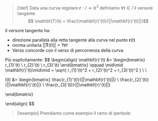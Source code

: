 >[!def]
>Data una curva regolare $\mathbf{r} : I \to \mathbb{R}^3$ definiamo $\forall t \in I$ il versore tangente
> $$ \mathbf{T}(t) = \frac{\mathbf{r}'(t)}{||\mathbf{r}'(t)||}$$

 Il versore tangente ha:
- direzione parallela alla retta tangente alla curva nel punto $\mathbf{r}(t)$
 - norma unitaria $||\mathbf{T}(t)|| = 1 \forall t$
 - Verso concorde con il verso di percorrenza della curva

Più esplicitamente:
$$
\begin{align}
 \mathbf{r}'(t) &= \begin{bmatrix}
r_{1}'(t) \\
r_{2}'(t) \\
r_{3}'(t)
\end{bmatrix} \qquad \mid\mid \mathbf{r}'(t)\mid\mid = \sqrt{ r_{1}'(t)^2 + r_{2}'(t)^2 + r_{3}'(t)^2 } \\ \\

I(t) &= \begin{bmatrix}
\frac{r_{1}'(t)}{||\mathbf{r}'(t)||} \\
\frac{r_{2}'(t)}{||\mathbf{r}'(t)||} \\
\frac{r_{3}'(t)}{||\mathbf{r}'(t)||}

\end{bmatrix}

\end{align}
$$
>[!esempio]
Prendiamo come esempio il ramo di iperbole:
